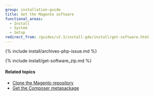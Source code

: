 ```yaml
---
group: installation-guide
title: Get the Magento software
functional_areas:
  - Install
  - System
  - Setup
redirect_from: /guides/v2.3/install-gde/install/get-software.html
---
```


{% include install/archives-php-issue.md %}

{% include install/get-software_zip.md %}

#### Related topics

* [Clone the Magento repository]({{page.baseurl}}/install/methods/git.html)
* [Get the Composer metapackage]({{page.baseurl}}/install-gde/composer.html)


